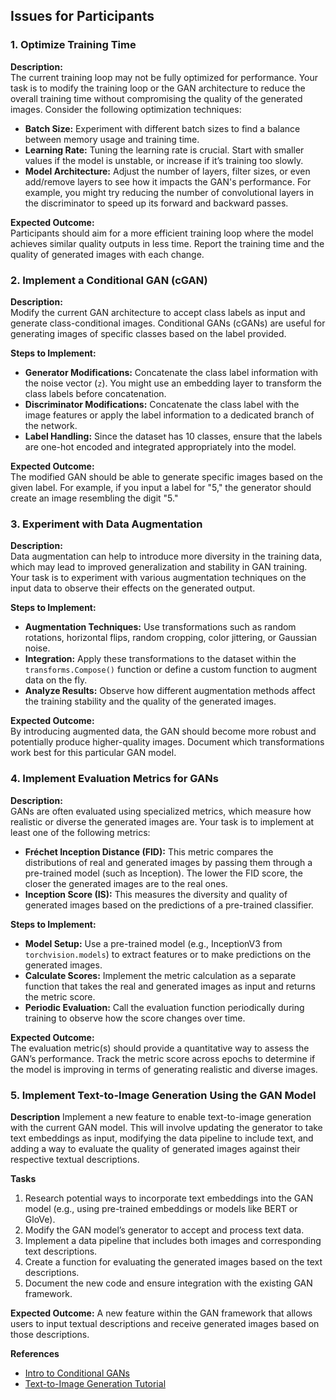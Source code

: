 ## Issues for Participants

### 1. Optimize Training Time
   **Description:**  
   The current training loop may not be fully optimized for performance. Your task is to modify the training loop or the GAN architecture to reduce the overall training time without compromising the quality of the generated images. Consider the following optimization techniques:
   - **Batch Size:** Experiment with different batch sizes to find a balance between memory usage and training time.
   - **Learning Rate:** Tuning the learning rate is crucial. Start with smaller values if the model is unstable, or increase if it’s training too slowly.
   - **Model Architecture:** Adjust the number of layers, filter sizes, or even add/remove layers to see how it impacts the GAN's performance. For example, you might try reducing the number of convolutional layers in the discriminator to speed up its forward and backward passes.

   **Expected Outcome:**  
   Participants should aim for a more efficient training loop where the model achieves similar quality outputs in less time. Report the training time and the quality of generated images with each change.

### 2. Implement a Conditional GAN (cGAN)
   **Description:**  
   Modify the current GAN architecture to accept class labels as input and generate class-conditional images. Conditional GANs (cGANs) are useful for generating images of specific classes based on the label provided.
   
   **Steps to Implement:**
   - **Generator Modifications:** Concatenate the class label information with the noise vector (`z`). You might use an embedding layer to transform the class labels before concatenation.
   - **Discriminator Modifications:** Concatenate the class label with the image features or apply the label information to a dedicated branch of the network.
   - **Label Handling:** Since the dataset has 10 classes, ensure that the labels are one-hot encoded and integrated appropriately into the model.
   
   **Expected Outcome:**  
   The modified GAN should be able to generate specific images based on the given label. For example, if you input a label for "5," the generator should create an image resembling the digit "5."

### 3. Experiment with Data Augmentation
   **Description:**  
   Data augmentation can help to introduce more diversity in the training data, which may lead to improved generalization and stability in GAN training. Your task is to experiment with various augmentation techniques on the input data to observe their effects on the generated output.
   
   **Steps to Implement:**
   - **Augmentation Techniques:** Use transformations such as random rotations, horizontal flips, random cropping, color jittering, or Gaussian noise.
   - **Integration:** Apply these transformations to the dataset within the `transforms.Compose()` function or define a custom function to augment data on the fly.
   - **Analyze Results:** Observe how different augmentation methods affect the training stability and the quality of the generated images.
   
   **Expected Outcome:**  
   By introducing augmented data, the GAN should become more robust and potentially produce higher-quality images. Document which transformations work best for this particular GAN model.

### 4. Implement Evaluation Metrics for GANs
   **Description:**  
   GANs are often evaluated using specialized metrics, which measure how realistic or diverse the generated images are. Your task is to implement at least one of the following metrics: 
   
   - **Fréchet Inception Distance (FID):** This metric compares the distributions of real and generated images by passing them through a pre-trained model (such as Inception). The lower the FID score, the closer the generated images are to the real ones.
   - **Inception Score (IS):** This measures the diversity and quality of generated images based on the predictions of a pre-trained classifier.
   
   **Steps to Implement:**
   - **Model Setup:** Use a pre-trained model (e.g., InceptionV3 from `torchvision.models`) to extract features or to make predictions on the generated images.
   - **Calculate Scores:** Implement the metric calculation as a separate function that takes the real and generated images as input and returns the metric score. 
   - **Periodic Evaluation:** Call the evaluation function periodically during training to observe how the score changes over time.
   
   **Expected Outcome:**  
   The evaluation metric(s) should provide a quantitative way to assess the GAN’s performance. Track the metric score across epochs to determine if the model is improving in terms of generating realistic and diverse images.
### 5. Implement Text-to-Image Generation Using the GAN Model

**Description**
Implement a new feature to enable text-to-image generation with the current GAN model. This will involve updating the generator to take text embeddings as input, modifying the data pipeline to include text, and adding a way to evaluate the quality of generated images against their respective textual descriptions.

**Tasks**
1. Research potential ways to incorporate text embeddings into the GAN model (e.g., using pre-trained embeddings or models like BERT or GloVe).
2. Modify the GAN model’s generator to accept and process text data.
3. Implement a data pipeline that includes both images and corresponding text descriptions.
4. Create a function for evaluating the generated images based on the text descriptions.
5. Document the new code and ensure integration with the existing GAN framework.

**Expected Outcome:**
A new feature within the GAN framework that allows users to input textual descriptions and receive generated images based on those descriptions.

**References**
- [Intro to Conditional GANs](https://arxiv.org/abs/1411.1784)
- [Text-to-Image Generation Tutorial](https://towardsdatascience.com/text-to-image-generation-with-gans-architecture-and-implementation-d800b2f377d0)
